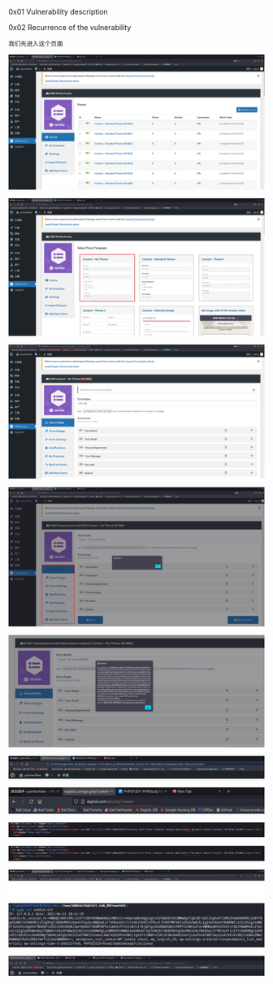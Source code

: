 0x01 Vulnerability description


0x02 Recurrence of the vulnerability

    我们先进入这个页面
![1.png](https://github.com/Don-H50/wp-vul/blob/main/images/CRM/0422-1.png)


![2.png](https://github.com/Don-H50/wp-vul/blob/main/images/CRM/0422-2.png)


![3.png](https://github.com/Don-H50/wp-vul/blob/main/images/CRM/0422-3.png)


![4.png](https://github.com/Don-H50/wp-vul/blob/main/images/CRM/0422-4.png)


![5.png](https://github.com/Don-H50/wp-vul/blob/main/images/CRM/0422-5.png)


![6.png](https://github.com/Don-H50/wp-vul/blob/main/images/CRM/0422-6.png)


![7.png](https://github.com/Don-H50/wp-vul/blob/main/images/CRM/0422-7.png)


![8.png](https://github.com/Don-H50/wp-vul/blob/main/images/CRM/0422-8.png)


![9.png](https://github.com/Don-H50/wp-vul/blob/main/images/CRM/0422-9.png)


![10.png](https://github.com/Don-H50/wp-vul/blob/main/images/CRM/0422-10.png)


![11.png](https://github.com/Don-H50/wp-vul/blob/main/images/CRM/0422-11.png)



![12.png](https://github.com/Don-H50/wp-vul/blob/main/images/CRM/2023-04-22_23-12.png)
   
    
